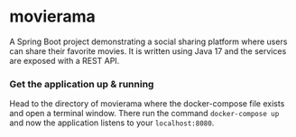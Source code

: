 # movierama
A Spring Boot project demonstrating a social sharing platform where users can share their favorite movies.
It is written using Java 17 and the services are exposed with a REST API.

### Get the application up & running 
Head to the directory of movierama where the docker-compose file exists and open a terminal window.
There run the command `docker-compose up` and now the application listens to your `localhost:8080`.
